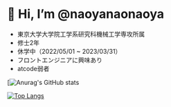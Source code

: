 # 👋 Hi, I’m @naoyanaonaoya
- 東京大学大学院工学系研究科機械工学専攻所属
- 修士2年
- 休学中（2022/05/01 ~ 2023/03/31）
- フロントエンジニアに興味あり
- atcode弱者

<!---
naoyanaonaoya/naoyanaonaoya is a ✨ special ✨ repository because its `README.md` (this file) appears on your GitHub profile.
You can click the Preview link to take a look at your changes.
--->

[![Anurag's GitHub stats](https://github-readme-stats.vercel.app/api?username=naoyanaonaoya&theme=tokyonight&show_icons=true)

[![Top Langs](https://github-readme-stats.vercel.app/api/top-langs/?username=naoyanaonaoya&layout=compact&theme=tokyonight)](https://github.com/anuraghazra/github-readme-stats)
